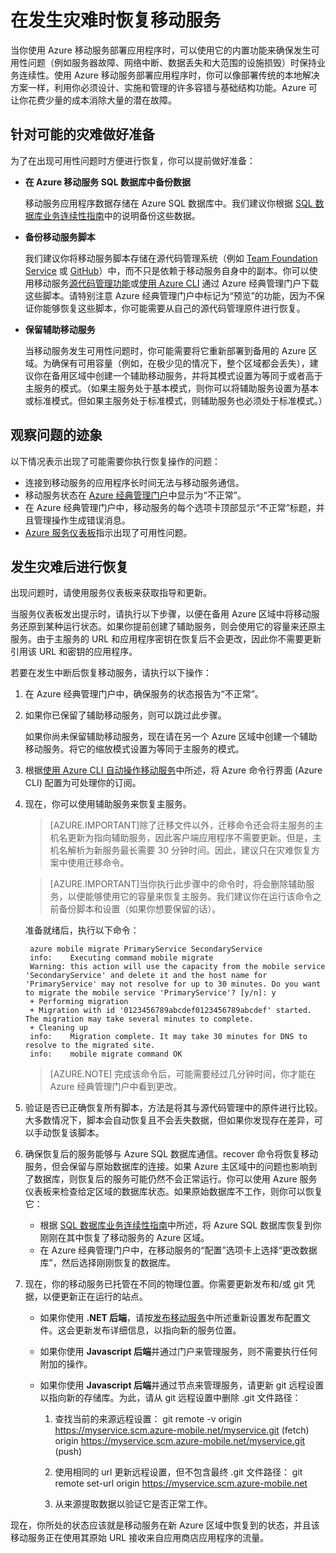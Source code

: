<properties 
	pageTitle="在发生灾难时恢复移动服务 | Azure"
	description="了解在发生灾难时如何恢复移动服务。" 
	services="mobile-services" 
	documentationCenter="" 
	authors="christopheranderson" 
	manager="dwrede" 
	editor=""/>

<tags
	ms.service="mobile-services"
	ms.workload="mobile"
	ms.tgt_pltfrm="na"
	ms.devlang="multiple"
	ms.topic="article"
	ms.date="07/21/2016"
	wacn.date="09/26/2016"
	ms.author="christopheranderson"/>

# 在发生灾难时恢复移动服务

当你使用 Azure 移动服务部署应用程序时，可以使用它的内置功能来确保发生可用性问题（例如服务器故障、网络中断、数据丢失和大范围的设施损毁）时保持业务连续性。使用 Azure 移动服务部署应用程序时，你可以像部署传统的本地解决方案一样，利用你必须设计、实施和管理的许多容错与基础结构功能。Azure 可让你花费少量的成本消除大量的潜在故障。

## <a name="prepare"></a>针对可能的灾难做好准备

为了在出现可用性问题时方便进行恢复，你可以提前做好准备：

+ **在 Azure 移动服务 SQL 数据库中备份数据**  

	移动服务应用程序数据存储在 Azure SQL 数据库中。我们建议你根据 [SQL 数据库业务连续性指南]中的说明备份这些数据。
	
+ **备份移动服务脚本**

	我们建议你将移动服务脚本存储在源代码管理系统（例如 [Team Foundation Service] 或 [GitHub]）中，而不只是依赖于移动服务自身中的副本。你可以使用移动服务[源代码管理功能]或[使用 Azure CLI] 通过 Azure 经典管理门户下载这些脚本。请特别注意 Azure 经典管理门户中标记为“预览”的功能，因为不保证你能够恢复这些脚本，你可能需要从自己的源代码管理原件进行恢复。
	
+ **保留辅助移动服务**

	当移动服务发生可用性问题时，你可能需要将它重新部署到备用的 Azure 区域。为确保有可用容量（例如，在极少见的情况下，整个区域都会丢失），建议你在备用区域中创建一个辅助移动服务，并将其模式设置为等同于或者高于主服务的模式。（如果主服务处于基本模式，则你可以将辅助服务设置为基本或标准模式。但如果主服务处于标准模式，则辅助服务也必须处于标准模式。）


## <a name="watch"></a>观察问题的迹象

以下情况表示出现了可能需要你执行恢复操作的问题：

+ 连接到移动服务的应用程序长时间无法与移动服务通信。
+ 移动服务状态在 [Azure 经典管理门户]中显示为“不正常”。
+ 在 Azure 经典管理门户中，移动服务的每个选项卡顶部显示“不正常”标题，并且管理操作生成错误消息。
+ [Azure 服务仪表板]指示出现了可用性问题。

## <a name="recover"></a>发生灾难后进行恢复

出现问题时，请使用服务仪表板来获取指导和更新。
 
当服务仪表板发出提示时，请执行以下步骤，以便在备用 Azure 区域中将移动服务还原到某种运行状态。如果你提前创建了辅助服务，则会使用它的容量来还原主服务。由于主服务的 URL 和应用程序密钥在恢复后不会更改，因此你不需要更新引用该 URL 和密钥的应用程序。

若要在发生中断后恢复移动服务，请执行以下操作：

1. 在 Azure 经典管理门户中，确保服务的状态报告为“不正常”。

2. 如果你已保留了辅助移动服务，则可以跳过此步骤。

    如果你尚未保留辅助移动服务，现在请在另一个 Azure 区域中创建一个辅助移动服务。将它的缩放模式设置为等同于主服务的模式。

3. 根据[使用 Azure CLI 自动操作移动服务]中所述，将 Azure 命令行界面 (Azure CLI) 配置为可处理你的订阅。

4. 现在，你可以使用辅助服务来恢复主服务。

	> [AZURE.IMPORTANT]除了迁移文件以外，迁移命令还会将主服务的主机名更新为指向辅助服务，因此客户端应用程序不需要更新。但是，主机名解析为新服务最长需要 30 分钟时间。因此，建议只在灾难恢复方案中使用迁移命令。

	> [AZURE.IMPORTANT]当你执行此步骤中的命令时，将会删除辅助服务，以便能够使用它的容量来恢复主服务。我们建议你在运行该命令之前备份脚本和设置（如果你想要保留的话）。

    准备就绪后，执行以下命令：

		azure mobile migrate PrimaryService SecondaryService
		info:    Executing command mobile migrate
		Warning: this action will use the capacity from the mobile service 'SecondaryService' and delete it and the host name for 'PrimaryService' may not resolve for up to 30 minutes. Do you want to migrate the mobile service 'PrimaryService'? [y/n]: y
		+ Performing migration
		+ Migration with id '0123456789abcdef0123456789abcdef' started. The migration may take several minutes to complete.
		+ Cleaning up
		info:    Migration complete. It may take 30 minutes for DNS to resolve to the migrated site.
		info:    mobile migrate command OK

    > [AZURE.NOTE] 完成该命令后，可能需要经过几分钟时间，你才能在 Azure 经典管理门户中看到更改。

5. 验证是否已正确恢复所有脚本，方法是将其与源代码管理中的原件进行比较。大多数情况下，脚本会自动恢复且不会丢失数据，但如果你发现存在差异，可以手动恢复该脚本。

6. 确保恢复后的服务能够与 Azure SQL 数据库通信。recover 命令将恢复移动服务，但会保留与原始数据库的连接。如果 Azure 主区域中的问题也影响到了数据库，则恢复后的服务可能仍然不会正常运行。你可以使用 Azure 服务仪表板来检查给定区域的数据库状态。如果原始数据库不工作，则你可以恢复它：
	+ 根据 [SQL 数据库业务连续性指南]中所述，将 Azure SQL 数据库恢复到你刚刚在其中恢复了移动服务的 Azure 区域。
	+ 在 Azure 经典管理门户中，在移动服务的“配置”选项卡上选择“更改数据库”，然后选择刚刚恢复的数据库。

7. 现在，你的移动服务已托管在不同的物理位置。你需要更新发布和/或 git 凭据，以便更新正在运行的站点。
	+ 如果你使用 **.NET 后端**，请按[发布移动服务](/documentation/articles/mobile-services-dotnet-backend-windows-store-dotnet-get-started/#publish-your-mobile-service)中所述重新设置发布配置文件。这会更新发布详细信息，以指向新的服务位置。
	+ 如果你使用 **Javascript 后端**并通过门户来管理服务，则不需要执行任何附加的操作。
	+ 如果你使用 **Javascript 后端**并通过节点来管理服务，请更新 git 远程设置以指向新的存储库。为此，请从 git 远程设置中删除 .git 文件路径：

		1. 查找当前的来源远程设置：
				git remote -v
				 origin https://myservice.scm.azure-mobile.net/myservice.git (fetch)
				 origin https://myservice.scm.azure-mobile.net/myservice.git (push)

		3. 使用相同的 url 更新远程设置，但不包含最终 .git 文件路径：
				git remote set-url origin https://myservice.scm.azure-mobile.net
		4. 从来源提取数据以验证它是否正常工作。

现在，你所处的状态应该就是移动服务在新 Azure 区域中恢复到的状态，并且该移动服务正在使用其原始 URL 接收来自应用商店应用程序的流量。

<!-- Anchors. -->

<!-- Images. -->

<!-- URLs. -->
[SQL 数据库业务连续性指南]: http://msdn.microsoft.com/zh-cn/library/windowsazure/hh852669.aspx
[Team Foundation Service]: http://tfs.visualstudio.com/
[Github]: https://github.com/
[源代码管理功能]: /documentation/articles/mobile-services-store-scripts-source-control/
[使用 Azure CLI]: /documentation/articles/mobile-services-manage-command-line-interface/
[Azure 经典管理门户]: http://manage.windowsazure.cn/
[Azure 服务仪表板]: /zh-cn/support/service-dashboard/
[使用 Azure CLI 自动操作移动服务]: /documentation/articles/mobile-services-manage-command-line-interface/

<!---HONumber=Mooncake_0118_2016-->